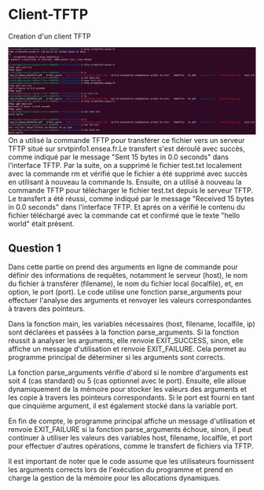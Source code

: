 # Client-TFTP

Creation d'un client TFTP

![Titre](img/UtilisationTFTP.png)
On a utilisé la commande TFTP pour transférer ce fichier vers un serveur TFTP situé sur srvtpinfo1.ensea.fr.Le transfert s'est déroulé avec succès, comme indiqué par le message "Sent 15 bytes in 0.0 seconds" dans l'interface TFTP.
Par la suite, on a supprimé le fichier test.txt localement avec la commande rm et vérifié que le fichier a été supprimé avec succès en utilisant à nouveau la commande ls.
Ensuite, on a utilisé à nouveau la commande TFTP pour télécharger le fichier test.txt depuis le serveur TFTP. Le transfert a été réussi, comme indiqué par le message "Received 15 bytes in 0.0 seconds" dans l'interface TFTP. Et aprés on a vérifié le contenu du fichier téléchargé avec la commande cat et confirmé que le texte "hello world" était présent.

## Question 1
Dans cette partie on prend des arguments en ligne de commande pour définir des informations de requêtes, notamment le serveur (host), le nom du fichier à transférer (filename), le nom du fichier local (localfile), et, en option, le port (port). Le code utilise une fonction parse_arguments pour effectuer l'analyse des arguments et renvoyer les valeurs correspondantes à travers des pointeurs.

Dans la fonction main, les variables nécessaires (host, filename, localfile, ip) sont déclarées et passées à la fonction parse_arguments. Si la fonction réussit à analyser les arguments, elle renvoie EXIT_SUCCESS, sinon, elle affiche un message d'utilisation et renvoie EXIT_FAILURE. Cela permet au programme principal de déterminer si les arguments sont corrects.

La fonction parse_arguments vérifie d'abord si le nombre d'arguments est soit 4 (cas standard) ou 5 (cas optionnel avec le port). Ensuite, elle alloue dynamiquement de la mémoire pour stocker les valeurs des arguments et les copie à travers les pointeurs correspondants. Si le port est fourni en tant que cinquième argument, il est également stocké dans la variable port.

En fin de compte, le programme principal affiche un message d'utilisation et renvoie EXIT_FAILURE si la fonction parse_arguments échoue, sinon, il peut continuer à utiliser les valeurs des variables host, filename, localfile, et port pour effectuer d'autres opérations, comme le transfert de fichiers via TFTP.

Il est important de noter que le code assume que les utilisateurs fournissent les arguments corrects lors de l'exécution du programme et prend en charge la gestion de la mémoire pour les allocations dynamiques.


